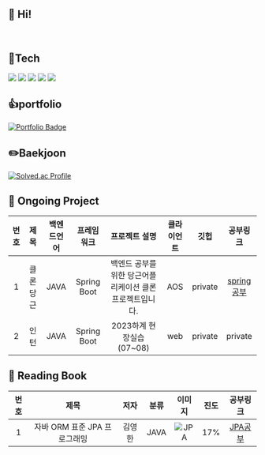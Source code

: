 ## 👋 Hi!

</br>

## :high_brightness:Tech
<div>
  
  <img src="https://img.shields.io/badge/java-007396?style=flat-square&logo=java&logoColor=white"/>
  <img src="https://img.shields.io/badge/kotlin-7F52FF?style=flat-square&logo=kotlin&logoColor=white"/>
  <img src="https://img.shields.io/badge/Android Studio-3DDC84?style=flat-square&logo=Android Studio&logoColor=white"/>
  <img src="https://img.shields.io/badge/Jetpack Compose-4285F4?style=flat-square&logo=jetpackcompose&logoColor=white"/>
  <img src="https://img.shields.io/badge/ORACLE-F80000?style=flat-square&logo=oracle&logoColor=white"/>
</div>

## :thumbsup:portfolio
 [![Portfolio Badge](https://img.shields.io/badge/Portfolio-000000?style=flat-square&logo=Notion&logoColor=white&link=https://just-date-658.notion.site/4-825f1f91c7744c4ea4307f5a1c5aeeb5?pvs=4)](https://just-date-658.notion.site/4-825f1f91c7744c4ea4307f5a1c5aeeb5?pvs=4)

## :pencil2:Baekjoon
[![Solved.ac Profile](http://mazassumnida.wtf/api/v2/generate_badge?boj=ehtjsv2)](https://solved.ac/ehtjsv2/)

## :memo: Ongoing Project
|번호| 제목 | 백엔드언어 | 프레임워크 | 프로젝트 설명| 클라이언트 | 깃헙 | 공부링크 |
|:-:|:-:|:-:|:-:|:-:|:-:|:-:|:-:|
|1| 클론당근 | JAVA | Spring Boot | 백엔드 공부를 위한 당근어플리케이션 클론 프로젝트입니다. | AOS | private | [spring공부](https://just-date-658.notion.site/Spring-ef635e734cc143b49e5fa5f160e785ad?pvs=4) |
|2| 인턴 | JAVA | Spring Boot | 2023하계 현장실습(07~08) | web | private | private |

## :green_book: Reading Book
|번호| 제목|저자| 분류 | 이미지 | 진도 | 공부링크 |
|:-:|:-:|:-:|:-:|:-:|:-:|:-:|
|1|자바 ORM 표준 JPA 프로그래밍|김영한|JAVA|![JPA](https://encrypted-tbn0.gstatic.com/shopping?q=tbn:ANd9GcQBikRXsqteoGn7DkXgFmJBc-ymt-HuBvjGMDuPPyhYZ4pWkISenTwl5x-umkIC-yhqIvZJu90dJM4&usqp=CAc)| 17% | [JPA공부](https://just-date-658.notion.site/JPA-143580539b004f97b5fca9ba072bb8bf?pvs=4 ) 

<!--
**ehtjsv2/ehtjsv2** is a ✨ _special_ ✨ repository because its `README.md` (this file) appears on your GitHub profile.

Here are some ideas to get you started:

- 🔭 I’m currently working on ...
- 🌱 I’m currently learning ...
- 👯 I’m looking to collaborate on ...
- 🤔 I’m looking for help with ...
- 💬 Ask me about ...
- 📫 How to reach me: ...
- 😄 Pronouns: ...
- ⚡ Fun fact: ...
-->
